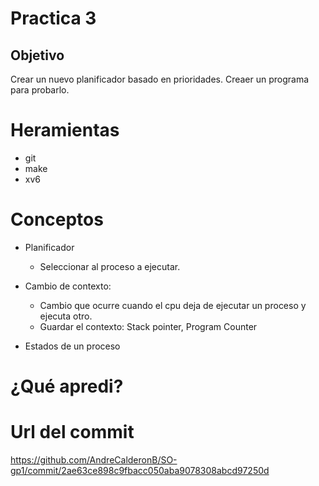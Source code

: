 # Practica 3

## Objetivo
Crear un nuevo planificador basado en prioridades.
Creaer un programa para probarlo.

# Heramientas
+ git
+ make
+ xv6

# Conceptos

+ Planificador
  + Seleccionar al proceso a ejecutar.

+ Cambio de contexto:
  + Cambio que ocurre cuando el cpu deja de ejecutar un proceso y ejecuta otro.
  + Guardar el contexto: Stack pointer, Program Counter
  
+ Estados de un proceso


# ¿Qué apredi?



# Url del commit

https://github.com/AndreCalderonB/SO-gp1/commit/2ae63ce898c9fbacc050aba9078308abcd97250d
